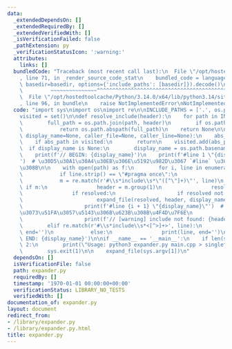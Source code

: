 ```yaml
---
data:
  _extendedDependsOn: []
  _extendedRequiredBy: []
  _extendedVerifiedWith: []
  _isVerificationFailed: false
  _pathExtension: py
  _verificationStatusIcon: ':warning:'
  attributes:
    links: []
  bundledCode: "Traceback (most recent call last):\n  File \"/opt/hostedtoolcache/Python/3.14.0/x64/lib/python3.14/site-packages/onlinejudge_verify/documentation/build.py\"\
    , line 71, in _render_source_code_stat\n    bundled_code = language.bundle(stat.path,\
    \ basedir=basedir, options={'include_paths': [basedir]}).decode()\n          \
    \         ~~~~~~~~~~~~~~~^^^^^^^^^^^^^^^^^^^^^^^^^^^^^^^^^^^^^^^^^^^^^^^^^^^^^^^^^^^^^^^^^^\n\
    \  File \"/opt/hostedtoolcache/Python/3.14.0/x64/lib/python3.14/site-packages/onlinejudge_verify/languages/python.py\"\
    , line 96, in bundle\n    raise NotImplementedError\nNotImplementedError\n"
  code: "import sys\nimport os\nimport re\n\nINCLUDE_PATHS = ['.', os.path.expanduser('~/compro/library')]\n\
    visited = set()\n\ndef resolve_include(header):\n    for path in INCLUDE_PATHS:\n\
    \        full_path = os.path.join(path, header)\n        if os.path.isfile(full_path):\n\
    \            return os.path.abspath(full_path)\n    return None\n\ndef expand_file(path,\
    \ display_name=None, caller_file=None, caller_line=None):\n    abs_path = os.path.abspath(path)\n\
    \    if abs_path in visited:\n        return\n    visited.add(abs_path)\n\n  \
    \  if display_name is None:\n        display_name = os.path.basename(path)\n\n\
    \    print(f'// BEGIN: {display_name}')\n    print(f'#line 1 \"{display_name}\"\
    ')  # \u30D5\u30A1\u30A4\u30EB\u306E\u5192\u982D\u3067 `#line` \u3092\u5165\u308C\
    \u308B\n\n    with open(path) as f:\n        for i, line in enumerate(f, start=1):\n\
    \            if line.strip() == \"#pragma once\":\n                continue\n\n\
    \            m = re.match(r'#\\s*include\\s*\"([^\"]+)\"', line)\n           \
    \ if m:\n                header = m.group(1)\n                resolved = resolve_include(header)\n\
    \                if resolved:\n                    if resolved not in visited:\n\
    \                        expand_file(resolved, header, display_name, i + 1)\n\
    \                    print(f'#line {i + 1} \"{display_name}\"')  # \u2190 \u547C\
    \u3073\u51FA\u3057\u5143\u306B\u623B\u308B\u4F4D\u7F6E\n                else:\n\
    \                    print(f'// [warning] include not found: {header}')\n    \
    \        elif re.match(r'#\\s*include\\s*<[^>]+>', line):\n                print(line,\
    \ end='')\n            else:\n                print(line, end='')\n\n    print(f'//\
    \ END: {display_name}')\n\nif __name__ == '__main__':\n    if len(sys.argv) !=\
    \ 2:\n        print(\"Usage: python3 expander.py main.cpp > singlefile.cpp\")\n\
    \        sys.exit(1)\n\n    expand_file(sys.argv[1])\n"
  dependsOn: []
  isVerificationFile: false
  path: expander.py
  requiredBy: []
  timestamp: '1970-01-01 00:00:00+00:00'
  verificationStatus: LIBRARY_NO_TESTS
  verifiedWith: []
documentation_of: expander.py
layout: document
redirect_from:
- /library/expander.py
- /library/expander.py.html
title: expander.py
---
```

